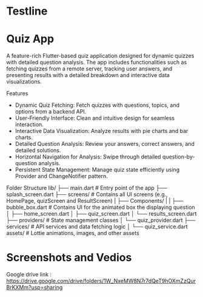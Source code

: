 
# Testline

# Quiz App
A feature-rich Flutter-based quiz application designed for dynamic quizzes with detailed question analysis.
The app includes functionalities such as fetching quizzes from a remote server, tracking user answers,
and presenting results with a detailed breakdown and interactive data visualizations.

Features
- Dynamic Quiz Fetching: Fetch quizzes with questions, topics, and options from a backend API.
- User-Friendly Interface: Clean and intuitive design for seamless interaction.
- Interactive Data Visualization: Analyze results with pie charts and bar charts.
- Detailed Question Analysis: Review your answers, correct answers, and detailed solutions.
- Horizontal Navigation for Analysis: Swipe through detailed question-by-question analysis.
- Persistent State Management: Manage quiz state efficiently using Provider and ChangeNotifier pattern.

Folder Structure
lib/
├── main.dart             # Entry point of the app
├── splash_screen.dart
├── screens/              # Contains all UI screens (e.g., HomePage, quizScreen and ResultScreen)
|   ├── Components/
|   |   ├── bubble_box.dart  # Contains UI for the animated box the displaying question
│   ├── home_screen.dart
│   ├── quiz_screen.dart
│   └── results_screen.dart
├── providers/            # State management classes
│   └── quiz_provider.dart
├── services/             # API services and data fetching logic
│   └── quiz_service.dart
assets/               # Lottie animations, images, and other assets

# Screenshots and Vedios
Google drive link : https://drive.google.com/drive/folders/1W_NxeMW8N7r7dQeT9hOXmZzQurBrKXMm?usp=sharing
